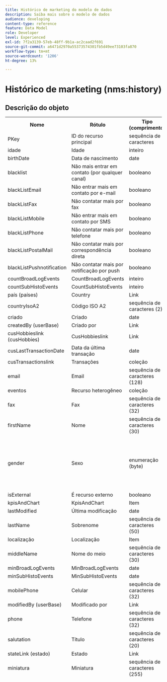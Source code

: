 ```yaml
---
title: Histórico de marketing do modelo de dados
description: Saiba mais sobre o modelo de dados
audience: developing
content-type: reference
feature: Data Model
role: Developer
level: Experienced
exl-id: 7f2a3139-57eb-48ff-9b1a-ac2caad2f691
source-git-commit: a6471d2970a55373574301fb5d49ee73103fa870
workflow-type: tm+mt
source-wordcount: '1206'
ht-degree: 13%

---
```


# Histórico de marketing (nms:history)

## Descrição do objeto

<table>
               <tr>
                  <th>Nome</th>
                  <th>Rótulo</th>
                  <th>Tipo (comprimento)</th>
                  <th>Valores de lista discriminada</th>
               </tr>
               <tr>
                  <td>PKey</td>
                  <td>ID do recurso principal</td>
                  <td>sequência de caracteres </td>
                  <td> </td>
               </tr>
               <tr>
                  <td>idade</td>
                  <td>Idade</td>
                  <td>inteiro </td>
                  <td> </td>
               </tr>
               <tr>
                  <td>birthDate</td>
                  <td>Data de nascimento</td>
                  <td>date </td>
                  <td> </td>
               </tr>
               <tr>
                  <td>blacklist</td>
                  <td>Não mais entrar em contato (por qualquer canal)</td>
                  <td>booleano </td>
                  <td> </td>
               </tr>
               <tr>
                  <td>blackListEmail</td>
                  <td>Não entrar mais em contato por e-mail</td>
                  <td>booleano </td>
                  <td> </td>
               </tr>
               <tr>
                  <td>blackListFax</td>
                  <td>Não contatar mais por fax</td>
                  <td>booleano </td>
                  <td> </td>
               </tr>
               <tr>
                  <td>blackListMobile</td>
                  <td>Não entrar mais em contato por SMS</td>
                  <td>booleano </td>
                  <td> </td>
               </tr>
               <tr>
                  <td>blackListPhone</td>
                  <td>Não contatar mais por telefone</td>
                  <td>booleano </td>
                  <td> </td>
               </tr>
               <tr>
                  <td>blackListPostalMail</td>
                  <td>Não contatar mais por correspondência direta</td>
                  <td>booleano </td>
                  <td> </td>
               </tr>
               <tr>
                  <td>blackListPushnotification</td>
                  <td>Não contatar mais por notificação por push</td>
                  <td>booleano </td>
                  <td> </td>
               </tr>
               <tr>
                  <td>countBroadLogEvents</td>
                  <td>CountBroadLogEvents</td>
                  <td>inteiro </td>
                  <td> </td>
               </tr>
               <tr>
                  <td>countSubHistoEvents</td>
                  <td>CountSubHistoEvents</td>
                  <td>inteiro </td>
                  <td> </td>
               </tr>
               <tr>
                  <td>país (países)</td>
                  <td>Country</td>
                  <td>Link  </td>
                  <td> </td>
               </tr>
               <tr>
                  <td>countryIsoA2</td>
                  <td>Código ISO A2</td>
                  <td>sequência de caracteres (2)</td>
                  <td> </td>
               </tr>
               <tr>
                  <td>criado</td>
                  <td>Criado</td>
                  <td>date </td>
                  <td> </td>
               </tr>
               <tr>
                  <td>createdBy (userBase)</td>
                  <td>Criado por</td>
                  <td>Link  </td>
                  <td> </td>
               </tr>
               <tr>
                  <td>cusHobbieslink (cusHobbies)</td>
                  <td>CusHobbieslink</td>
                  <td>Link  </td>
                  <td> </td>
               </tr>
               <tr>
                  <td>cusLastTransactionDate</td>
                  <td>Data da última transação</td>
                  <td>date </td>
                  <td> </td>
               </tr>
               <tr>
                  <td>cusTransactionslink</td>
                  <td>Transações</td>
                  <td>coleção </td>
                  <td> </td>
               </tr>
               <tr>
                  <td>email</td>
                  <td>Email</td>
                  <td>sequência de caracteres (128)</td>
                  <td> </td>
               </tr>
               <tr>
                  <td>eventos</td>
                  <td>Recurso heterogêneo</td>
                  <td>coleção </td>
                  <td> </td>
               </tr>
               <tr>
                  <td>fax</td>
                  <td>Fax</td>
                  <td>sequência de caracteres (32)</td>
                  <td> </td>
               </tr>
               <tr>
                  <td>firstName</td>
                  <td>Nome</td>
                  <td>sequência de caracteres (30)</td>
                  <td> </td>
               </tr>
               <tr>
                  <td>gender</td>
                  <td>Sexo</td>
                  <td>enumeração (byte) </td>
                  <td>
                     <ul>
                        <li>Não especificado - desconhecido - 0</li>
                        <li>Masculino - masculino - 1</li>
                        <li>Feminino - feminino - 2</li>
                        <li>VALOR INVÁLIDO - __Valor_Inválido__ - __Valor_Inválido__</li>
                     </ul>
                  </td>
               </tr>
               <tr>
                  <td>isExternal</td>
                  <td>É recurso externo</td>
                  <td>booleano </td>
                  <td> </td>
               </tr>
               <tr>
                  <td>kpisAndChart</td>
                  <td>KpisAndChart</td>
                  <td>Item </td>
                  <td> </td>
               </tr>
               <tr>
                  <td>lastModified</td>
                  <td>Última modificação</td>
                  <td>date </td>
                  <td> </td>
               </tr>
               <tr>
                  <td>lastName</td>
                  <td>Sobrenome</td>
                  <td>sequência de caracteres (50)</td>
                  <td> </td>
               </tr>
               <tr>
                  <td>localização</td>
                  <td>Localização</td>
                  <td>Item </td>
                  <td> </td>
               </tr>
               <tr>
                  <td>middleName</td>
                  <td>Nome do meio</td>
                  <td>sequência de caracteres (30)</td>
                  <td> </td>
               </tr>
               <tr>
                  <td>minBroadLogEvents</td>
                  <td>MinBroadLogEvents</td>
                  <td>date </td>
                  <td> </td>
               </tr>
               <tr>
                  <td>minSubHistoEvents</td>
                  <td>MinSubHistoEvents</td>
                  <td>date </td>
                  <td> </td>
               </tr>
               <tr>
                  <td>mobilePhone</td>
                  <td>Celular</td>
                  <td>sequência de caracteres (32)</td>
                  <td> </td>
               </tr>
               <tr>
                  <td>modifiedBy (userBase)</td>
                  <td>Modificado por</td>
                  <td>Link  </td>
                  <td> </td>
               </tr>
               <tr>
                  <td>phone</td>
                  <td>Telefone</td>
                  <td>sequência de caracteres (32)</td>
                  <td> </td>
               </tr>
               <tr>
                  <td>salutation</td>
                  <td>Título</td>
                  <td>sequência de caracteres (20)</td>
                  <td> </td>
               </tr>
               <tr>
                  <td>stateLink (estado)</td>
                  <td>Estado</td>
                  <td>Link  </td>
                  <td> </td>
               </tr>
               <tr>
                  <td>miniatura</td>
                  <td>Miniatura</td>
                  <td>sequência de caracteres (255)</td>
                  <td> </td>
               </tr>
               <tr>
                  <td>timeZone</td>
                  <td>Fuso horário</td>
                  <td>enumeração (cadeia de caracteres) (64)</td>
                  <td>
                     <ul>
                        <li>(GMT-02:00) Atlântico Central - Atlântico_Geórgia_do_Sul - Atlântico/Geórgia_do_Sul</li>
                        <li>(GMT+02:00) Amã - Ásia_Amã - Ásia/Amã</li>
                        <li>(GMT-03:00) Brasi - América_São_Paulo - América/São_Paulo</li>
                        <li>(GMT+06:00) Astana, Daca - Ásia_Daca - Ásia/Daca</li>
                        <li>(GMT+06:00) Novossibirsk - Ásia_Novosibirsk - Ásia/Novosibirsk</li>
                        <li>(GMT+02:00) Windhoek - África_Windhoek - África/Windhoek</li>
                        <li>(GMT+04:00) Cáucaso, Erevan - Ásia_Erevan - Ásia/Erevan</li>
                        <li>(GMT-04:00) Manaus - América_Manaus - América/Manaus</li>
                        <li>(GMT+03:30) Teerã - Ásia_Teerã - Ásia/Teerã</li>
                        <li>(GMT+12:00) Auckland, Wellington - Pacific_Auckland - Pacífico/Auckland</li>
                        <li>(GMT+02:00) Jerusalém - Ásia_Jerusalém - Ásia/Jerusalém</li>
                        <li>(GMT+03:00) Moscou, São Petersburgo, Volgogrado - Europa_Moscou - Europa/Moscou</li>
                        <li>(GMT+09:30) Adelaide - Austrália_Adelaide - Austrália/Adelaide</li>
                        <li>(GMT+10:00) Camberra, Melbourne, Sydney - Austrália_Camberra - Austrália/Camberra</li>
                        <li>(GMT+08:00) Perth - Austrália_Perth - Austrália/Perth</li>
                        <li>(GMT+09:00) Yakoutsk - Ásia_Yakutsk - Ásia/Yakutsk</li>
                        <li>(GMT-10:00) Hawai - Pacífico_Honolulu - Pacífico/Honolulu</li>
                        <li>(GMT+04:00) Baku - Ásia_Baku - Ásia/Baku</li>
                        <li>(GMT+10:00) Vladivostok - Ásia_Vladivostok - Ásia/Vladivostok</li>
                        <li>(GMT+09:00) Seul - Ásia_Seul - Ásia/Seul</li>
                        <li>(GMT+01:00) Sarajevo, Skoplje, Sófia, Varsóvia, Zagreb - Europa_Sarajevo - Europa/Sarajevo</li>
                        <li>(GMT+04:00) Abu Dhabi, Muscat - Ásia_Muscat - Ásia/Muscat</li>
                        <li>(GMT+08:00) Kuala Lumpur, Cingapura - Ásia_Kuala_Lumpur - Ásia/Kuala_Lumpur</li>
                        <li>(GMT+09:00) Osaka, Saporo, Tóquio - Ásia_Tóquio - Ásia/Tóquio</li>
                        <li>(GMT+10:00) Brisbane - Austrália_Brisbane - Austrália/Brisbane</li>
                        <li>(GMT+05:30) Sri Jayawardenepura - Ásia_Colombo - Ásia/Colombo</li>
                        <li>(GMT+02:00) Harare, Pretória - África_Harare - África/Harare</li>
                        <li>(GMT+08:00) Oulan-Bator - Ásia_Ulan_Bator - Ásia/Ulan_Bator</li>
                        <li>(GMT-02:00) Horário de Greenwich menos 2 horas - Gmt_m2 - Etc/GMT+2</li>
                        <li>(GMT-03:00) Horário de Greenwich menos 3 horas - Gmt_m3 - Etc/GMT+3</li>
                        <li>(GMT-01:00) Horário de Greenwich menos 1 hora - Gmt_m1 - Etc/GMT+1</li>
                        <li>(GMT-06:00) Horário de Greenwich menos 6 horas - Gmt_m6 - Etc/GMT+6</li>
                        <li>(GMT-07:00) Horário de Greenwich menos 7 horas - Gmt_m7 - Etc/GMT+7</li>
                        <li>(GMT-04:00) Horário de Greenwich menos 4 horas - Gmt_m4 - Etc/GMT+4</li>
                        <li>(GMT) Casablanca - África_Casablanca - África/Casablanca</li>
                        <li>(GMT+05:30) Calcutá, Chennai, Mumbai, Nova Délhi - Ásia_Calcutá - Ásia/Calcutá</li>
                        <li>(GMT-11:00) Horário de Greenwich menos 11 horas - Gmt_m11 - Etc/GMT+11</li>
                        <li>(GMT-09:00) Horário de Greenwich menos 9 horas - Gmt_m9 - Etc/GMT+9</li>
                        <li>(GMT-03:30) Terra Nova - América_St_Johns - América/St_Johns</li>
                        <li>(GMT+03:00) Horário de Greenwich mais 3 horas - Gmt_p3 - Etc/GMT-3</li>
                        <li>(GMT-04:30) Caracas - América_Caracas - América/Caracas</li>
                        <li>(GMT+01:00) Amsterdã, Berlim, Berna, Roma, Estocolmo, Viena - Europa_Berlim - Europa/Berlim</li>
                        <li>(GMT-07:00) Chihuahua, La Paz, Mazatlan - América_Chihuahua - América/Chihuahua</li>
                        <li>(GMT+03:00) Nairóbi - África_Nairóbi - África/Nairóbi</li>
                        <li>(GMT-04:00) Assunção - América_Assunção - América/Assunção</li>
                        <li>(GMT+03:00) Bagdá - Ásia_Bagdá - Ásia/Bagdá</li>
                        <li>(GMT-10:00) Horário de Greenwich menos 10 horas - Gmt_m10 - Etc/GMT+10</li>
                        <li>(GMT-03:00) Groenlândia - América_Godthab - América/Godthab</li>
                        <li>(GMT+02:00) Damas - Ásia_Damasco - Ásia/Damasco</li>
                        <li>(GMT-11:00) Samoa - Samoa do Pacífico - Pacífico/Samoa</li>
                        <li>(GMT-05:00) Bogotá, Lima, Quito - América_Bogota - América/Bogotá</li>
                        <li>(GMT+01:00) Bruxelas, Copenhague, Madri, Paris - Europa_Paris - Europa/Paris</li>
                        <li>(GMT+08:00) Pequim, Chongqing, Hong Kong, Urumqi - Ásia_Xangai - Ásia/Xangai</li>
                        <li>(GMT+12:00) Fidji - Pacífico_Fiji - Pacífico/Fiji</li>
                        <li>(GMT+02:00) Atenas, Istambul, Minsk - Europa_Atenas - Europa/Atenas</li>
                        <li>(GMT+04:00) Tbilissi - Ásia_Tbilisi - Ásia/Tbilisi</li>
                        <li>VALOR INVÁLIDO - __Valor_Inválido__ - __Valor_Inválido__</li>
                        <li>(GMT+05:45) Catmandu - Ásia_Katmandu - Ásia/Katmandu</li>
                        <li>(GMT-05:00) Indiana (Leste) - América_Indianápolis - América/Indianápolis</li>
                        <li>(GMT-01:00) Ilhas de Cabo Verde - Atlântico_Cabo_Verde - Atlântico/Cabo_Verde</li>
                        <li>(GMT+04:00) Port Louis - Índico_Maurício - Índico/Maurício</li>
                        <li>(GMT+08:00) Taipei - Ásia_Taipei - Ásia/Taipei</li>
                        <li>(GMT+06:30) Rangum - Ásia_Rangum - Ásia/Rangum</li>
                        <li>(GMT+11:00) Magadan, Ilhas Salomão, Nova Caledônia - Pacífico_Guadalcanal - Pacífico/Guadalcanal</li>
                        <li>(GMT+02:00) Cairo - África_Cairo - África/Cairo</li>
                        <li>(GMT+05:00) Ecaterimburgo - Ásia_Ecaterimburgo - Ásia/Ecaterimburgo</li>
                        <li>(GMT+08:00) Irkoutsk - Ásia_Irkutsk - Ásia/Irkutsk</li>
                        <li>(GMT+10:00) Guam, Porto Moresby - Pacífico_Guam - Pacífico/Guam</li>
                        <li>(GMT-04:00) Horário Padrão do Atlântico (Canadá) - América_Halifax - América/Halifax</li>
                        <li>(GMT) Horário de Greenwich - GMT - GMT</li>
                        <li>Padrão - nenhum - nenhum</li>
                        <li>(GMT-04:00) La Paz - América_La_Paz - América/La_Paz</li>
                        <li>(GMT-06:00) Guadalajara, México, Monterrey - América_Cidade_do_México - América/Cidade_do_México</li>
                        <li>(GMT+09:30) Darwin - Austrália_Darwin - Austrália/Darwin</li>
                        <li>(GMT-05:00) Leste (Estados Unidos e Canadá) - América_Nova_York - América/Nova_York</li>
                        <li>(GMT-05:00) Horário de Greenwich menos 5 horas - Gmt_m5 - Etc/GMT+5</li>
                        <li>(GMT+05:00) Islamabad, Karachi, Tachkent - Ásia_Karachi - Ásia/Karachi</li>
                        <li>(GMT+03:00) Koweït, Riade - Ásia_Riade - Ásia/Riade</li>
                        <li>(GMT-08:00) Horário de Greenwich menos 8 horas - Gmt_m8 - Etc/GMT+8</li>
                        <li>(GMT-01:00) Açores - Atlântico_Açores - Atlântico/Açores</li>
                        <li>(GMT+07:00) Bangkok, Hanói, Jacarta - Ásia_Bangkok - Ásia/Bangkok</li>
                        <li>(GMT) Monróvia - África_Monróvia - África/Monróvia</li>
                        <li>(GMT-09:00) Alasca - América_Anchorage - América/Anchorage</li>
                        <li>(GMT+01:00) Belgrado, Bratislava, Budapeste, Liubliana, Praga - Europa_Belgrado - Europa/Belgrado</li>
                        <li>(GMT) Reiquiavique - Atlântico_Reiquiavique - Atlântico/Reiquiavique</li>
                        <li>(GMT+02:00) Bucareste - Europa_Bucareste - Europa/Bucareste</li>
                        <li>(GMT+05:00) Horário de Greenwich mais 5 horas - Gmt_p5 - Etc/GMT-5</li>
                        <li>(GMT+04:00) Horário de Greenwich mais 4 horas - Gmt_p4 - Etc/GMT-4</li>
                        <li>(GMT+07:00) Horário de Greenwich mais 7 horas - Gmt_p7 - Etc/GMT-7</li>
                        <li>(GMT+06:00) Horário de Greenwich mais 6 horas - Gmt_p6 - Etc/GMT-6</li>
                        <li>(GMT+01:00) Horário de Greenwich mais 1 hora - Gmt_p1 - Etc/GMT-1</li>
                        <li>(GMT-08:00) Pacífico (Estados Unidos e Canadá) - América_Los_Angeles - América/Los_Angeles</li>
                        <li>(GMT+02:00) Horário de Greenwich mais 2 horas - Gmt_p2 - Etc/GMT-2</li>
                        <li>(GMT+07:00) Krasnoïarsk - Ásia_Krasnoyarsk - Ásia/Krasnoyarsk</li>
                        <li>(GMT+09:00) Horário de Greenwich mais 9 horas - Gmt_p9 - Etc/GMT-9</li>
                        <li>(GMT+08:00) Horário de Greenwich mais 8 horas - Gmt_p8 - Etc/GMT-8</li>
                        <li>(GMT+10:00) Hobart - Austrália_Hobart - Austrália/Hobart</li>
                        <li>(GMT+13:00) Nuku'alofa - Pacífico_Tongatapu - Pacífico/Tongatapu</li>
                        <li>(GMT-06:00) América Central - América_Regina - América/Regina</li>
                        <li>(GMT-03:00) Buenos Aires, Caiena, Fortaleza - América_Buenos_Aires - América/Buenos_Aires</li>
                        <li>(GMT-07:00) Montanhas Rochosas (Estados Unidos e Canadá) - América_Denver - América/Denver</li>
                        <li>(GMT+01:00) África Central - Oeste - África_Luanda - África/Luanda</li>
                        <li>(GMT+02:00) Helsinque, Kiev, Riga, Sófia, Tallinn, Vilnius - Europa_Helsinque - Europa/Helsinque</li>
                        <li>(GMT) Horário de Greenwich: Dublin, Edimburgo, Lisboa, Londres - Europa_Londres - Europa/Londres</li>
                        <li>(GMT-07:00) Arizona - América_Phoenix - América/Phoenix</li>
                        <li>(GMT+02:00) Beirute - Ásia_Beirute - Ásia/Beirute</li>
                        <li>(GMT+04:30) Cabul - Ásia_Cabul - Ásia/Cabul</li>
                        <li>(GMT-06:00) Centro (Estados Unidos e Canadá) - América_Chicago - América/Chicago</li>
                        <li>(GMT+11:00) Horário de Greenwich mais 11 horas - Gmt_p11 - Etc/GMT-11</li>
                        <li>(GMT+10:00) Horário de Greenwich mais 10 horas - Gmt_p10 - Etc/GMT-10</li>
                        <li>(GMT+13:00) Horário de Greenwich mais 13 horas - Gmt_p13 - Etc/GMT-13</li>
                        <li>(GMT+12:00) Horário de Greenwich mais 12 horas - Gmt_p12 - Etc/GMT-12</li>
                        <li>(GMT-04:00) Santiago - América_Santiago - América/Santiago</li>
                        <li>(GMT-03:00) Montevidéu - América_Montevidéu - América/Montevidéu</li>
                        <li>(GMT-04:00) Cuiaba - América_Cuiaba - América/Cuiaba</li>
                     </ul>
                  </td>
               </tr>
               <tr>
                  <td>título</td>
                  <td>Perfil</td>
                  <td>sequência de caracteres (255)</td>
                  <td> </td>
               </tr>
            </table>

## Filtros

Aniversário (aniversário)

<table>
<tr>
<th>Nome</th>
<th>Tipo</th>
</tr>
<tr>
<td>includeStart</td>
<td>booleano</td>
</tr>
<tr>
<td>previousUnitsValue</td>
<td>inteiro</td>
</tr>
<tr>
<td>nextUnitsValue</td>
<td>inteiro</td>
</tr>
<tr>
<td>endDay</td>
<td>date</td>
</tr>
<tr>
<td>precision</td>
<td>enumeração</td>
</tr>
<tr>
<td>relativeValue</td>
<td>sequência de caracteres</td>
</tr>
<tr>
<td>mês</td>
<td>date</td>
</tr>
<tr>
<td>operador</td>
<td>enumeração</td>
</tr>
<tr>
<td>includeEnd</td>
<td>booleano</td>
</tr>
<tr>
<td>endMonth</td>
<td>date</td>
</tr>
<tr>
<td>tipo</td>
<td>enumeração</td>
</tr>
<tr>
<td>dia</td>
<td>date</td>
</tr>
</table>

Por e-mail (byEmail)

<table>
<tr>
<th>Nome</th>
<th>Tipo</th>
</tr>
<tr>
<td>email</td>
<td>sequência de caracteres</td>
</tr>
</table>

Por chaves (byKeysProfile)

<table>
<tr>
<th>Nome</th>
<th>Tipo</th>
</tr>
<tr>
<td>email</td>
<td>sequência de caracteres</td>
</tr>
</table>

Por nome ou email (byText)

<table>
<tr>
<th>Nome</th>
<th>Tipo</th>
</tr>
<tr>
<td>texto</td>
<td>sequência de caracteres</td>
</tr>
</table>

Por público estático (byStaticAudience)

<table>
<tr>
<th>Nome</th>
<th>Tipo</th>
</tr>
<tr>
<td>público-alvo</td>
<td>Link </td>
</tr>
</table>

Clicado (hasClickedDelivery)

<table>
<tr>
<th>Nome</th>
<th>Tipo</th>
</tr>
<tr>
<td>entrega</td>
<td>Link </td>
</tr>
</table>

Aberto (hasOpenedDelivery)

<table>
<tr>
<th>Nome</th>
<th>Tipo</th>
</tr>
<tr>
<td>entrega</td>
<td>Link </td>
</tr>
</table>

Perfil (perfil)

<table>
<tr>
<th>Nome</th>
<th>Tipo</th>
</tr>
<tr>
<td>perfil</td>
<td>Link </td>
</tr>
</table>

Recebido (hasReceivedDelivery)

<table>
<tr>
<th>Nome</th>
<th>Tipo</th>
</tr>
<tr>
<td>entrega</td>
<td>Link </td>
</tr>
</table>

Assinantes (assinantes)

<table>
<tr>
<th>Nome</th>
<th>Tipo</th>
</tr>
<tr>
<td>serviço</td>
<td>Link </td>
</tr>
</table>
